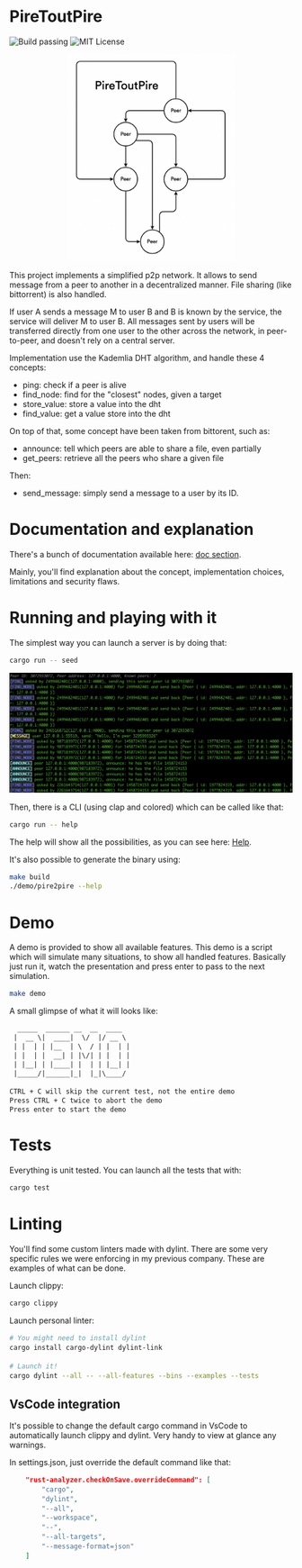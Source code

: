 # PireToutPire

![Build passing](https://camo.githubusercontent.com/783780eafe1443c1c0dcd8564ea0944c780e69bb694a240eda50a2939e3b5385/68747470733a2f2f6170692e7472617669732d63692e6f72672f63707470696e67752f706f652d73746173682e7376673f6272616e63683d6d6173746572)
![MIT License](https://camo.githubusercontent.com/a594969abf48b841f7fe87a225894967da931486372c4fa9b4450fb83783e869/68747470733a2f2f696d672e736869656c64732e696f2f6769746875622f6c6963656e73652f63707470696e67752f706f652d7374617368)

<p align="center">
    <img src="doc/pire_to_pire.png" width="300">
</p>

This project implements a simplified p2p network. It allows to send message from
a peer to another in a decentralized manner. File sharing (like bittorrent) is
also handled.

If user A sends a message M to user B and B is known by the service, the service
will deliver M to user B. All messages sent by users will be transferred
directly from one user to the other across the network, in peer-to-peer, and
doesn't rely on a central server.

Implementation use the Kademlia DHT algorithm, and handle these 4 concepts:
  * ping: check if a peer is alive
  * find_node: find for the "closest" nodes, given a target
  * store_value: store a value into the dht
  * find_value: get a value store into the dht

On top of that, some concept have been taken from bittorent, such as:
  * announce: tell which peers are able to share a file, even partially
  * get_peers: retrieve all the peers who share a given file

Then:
  * send_message: simply send a message to a user by its ID.

# Documentation and explanation

There's a bunch of documentation available here: [doc section](doc/README.md).

Mainly, you'll find explanation about the concept, implementation choices,
limitations and security flaws.

# Running and playing with it

The simplest way you can launch a server is by doing that:
```sh
cargo run -- seed
```

<p align="center">
    <img src="doc/terminal.png" width="800">
</p>


Then, there is a CLI (using clap and colored) which can be called like that:
```sh
cargo run -- help
```
The help will show all the possibilities, as you can see here: [Help](doc/Help.md).

It's also possible to generate the binary using:
```sh
make build
./demo/pire2pire --help
```

# Demo

A demo is provided to show all available features. This demo is a script which
will simulate many situations, to show all handled features. Basically just run
it, watch the presentation and press enter to pass to the next simulation.

```sh
make demo
```

A small glimpse of what it will looks like:
```
  _____  ______ __  __  ____
 |  __ \|  ____|  \/  |/ __ \
 | |  | | |__  | \  / | |  | |
 | |  | |  __| | |\/| | |  | |
 | |__| | |____| |  | | |__| |
 |_____/|______|_|  |_|\____/

CTRL + C will skip the current test, not the entire demo
Press CTRL + C twice to abort the demo
Press enter to start the demo
```

# Tests

Everything is unit tested. You can launch all the tests that with:
```sh
cargo test
```

# Linting

You'll find some custom linters made with dylint. There are some very specific
rules we were enforcing in my previous company. These are examples of what can
be done.

Launch clippy:
```sh
cargo clippy
```

Launch personal linter:
```sh
# You might need to install dylint
cargo install cargo-dylint dylint-link

# Launch it!
cargo dylint --all -- --all-features --bins --examples --tests
```

## VsCode integration

It's possible to change the default cargo command in VsCode to automatically
launch clippy and dylint. Very handy to view at glance any warnings.

In settings.json, just override the default command like that:
```json
    "rust-analyzer.checkOnSave.overrideCommand": [
        "cargo",
        "dylint",
        "--all",
        "--workspace",
        "--",
        "--all-targets",
        "--message-format=json"
    ]
```
